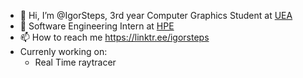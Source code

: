 - 👋 Hi, I’m @IgorSteps, 3rd year Computer Graphics Student at [UEA](https://www.uea.ac.uk/)
- 📍 Software Engineering Intern at [HPE](https://www.hpe.com/uk/en/home.html)
- 📫 How to reach me https://linktr.ee/igorsteps
- Currenly working on:
  - Real Time raytracer

<!---
IgorSteps/IgorSteps is a ✨ special ✨ repository because its `README.md` (this file) appears on your GitHub profile.
You can click the Preview link to take a look at your changes.
--->
